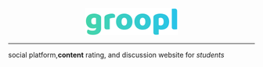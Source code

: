 <p align="center">
  <img src="./images/groopl.svg">
</p>

<hr/>

social platform,__content__ rating, and discussion website for *students*
